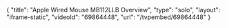 {
    "title": "Apple Wired Mouse MB112LLB Overview",
    "type": "solo",
    "layout": "iframe-static",
    "videoId": "69864448",
    "url": "\/tvpembed\/69864448"
}